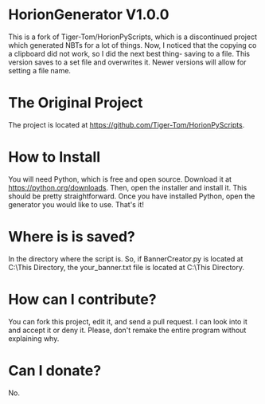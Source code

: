 # HorionGenerator V1.0.0
This is a fork of Tiger-Tom/HorionPyScripts, which is a discontinued project which generated NBTs for a lot of things. Now, I noticed that the copying co a clipboard did not work, so I did the next best thing- saving to a file. This version saves to a set file and overwrites it. Newer versions will allow for setting a file name. 
# The Original Project
The project is located at https://github.com/Tiger-Tom/HorionPyScripts.

# How to Install
You will need Python, which is free and open source. Download it at https://python.org/downloads. Then, open the installer and install it. This should be pretty straightforward. Once you have installed Python, open the generator you would like to use. That's it!
# Where is is saved?
In the directory where the script is. So, if BannerCreator.py is located at C:\This Directory, the your_banner.txt file is located at C:\This Directory.
# How can I contribute?
You can fork this project, edit it, and send a pull request. I can look into it and accept it or deny it. Please, don't remake the entire program without explaining why.
# Can I donate?
No.
